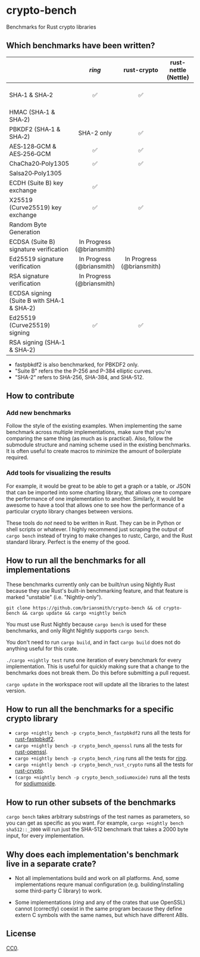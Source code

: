 # crypto-bench

Benchmarks for Rust crypto libraries



## Which benchmarks have been written?

|                                              |       *ring*       |     rust-crypto    | rust-nettle (Nettle) | rust-openssl (OpenSSL) | sodiumoxide (libsodium) | Windows CNG | Mac/iOS Common Crypto |
|----------------------------------------------|:------------------:|:------------------:|----------------------|:----------------------:|:-----------------------:|:-----------:|:---------------------:|
| SHA&#x2011;1 & SHA&#x2011;2                  | :white_check_mark: | :white_check_mark: |                      | :white_check_mark:     | SHA-{256,512} only      |             |                       |
| HMAC (SHA&#x2011;1 & SHA&#x2011;2)           |                    |                    |                      |                        |                         |             |                       |
| PBKDF2 (SHA&#x2011;1 & SHA&#x2011;2)         | SHA-2 only         | :white_check_mark: |                      | SHA-1 only             |                         |             |                       |
| AES&#x2011;128&#x2011;GCM & AES&#x2011;256&#x2011;GCM | :white_check_mark: | :white_check_mark: |                      |                        |                         |             |                       |
| ChaCha20&#x2011;Poly1305                     | :white_check_mark: | :white_check_mark: |                      |                        |                         |             |                       |
| Salsa20&#x2011;Poly1305                      |                    |                    |                      |                        | :white_check_mark:      |             |                       |
| ECDH (Suite B) key exchange                  | :white_check_mark: |                    |                      |                        |                         |             |                       |
| X25519 (Curve25519) key exchange             | :white_check_mark: | :white_check_mark: |                      |                        |                         |             |                       |
| Random Byte Generation                       |                    |                    |                      |                        |                         |             |                       |
| ECDSA (Suite B) signature verification       | In Progress (@briansmith) |             |                      |                        |                         |             |                       |
| Ed25519 signature verification               | In Progress (@briansmith) | In Progress (@briansmith) |        |                        |                         |             |                       |
| RSA signature verification                   | In Progress (@briansmith) |             |                      |                        |                         |             |                       |
| ECDSA signing (Suite B with SHA&#x2011;1 & SHA&#x2011;2) |        |                    |                      |                        |                         |             |                       |
| Ed25519 (Curve25519) signing                 | :white_check_mark: | :white_check_mark: |                      |                        |                         |             |                       |
| RSA signing (SHA&#x2011;1 & SHA&#x2011;2)    |                    |                    |                      |                        |                         |             |                       |

* fastpbkdf2 is also benchmarked, for PBKDF2 only.
* "Suite B" refers the the P-256 and P-384 elliptic curves.
* "SHA-2" refers to SHA-256, SHA-384, and SHA-512.


## How to contribute

### Add new benchmarks

Follow the style of the existing examples. When implementing the same benchmark
across multiple implementations, make sure that you're comparing the same
thing (as much as is practical). Also, follow the submodule structure and
naming scheme used in the existing benchmarks. It is often useful to create
macros to minimize the amount of boilerplate required.

### Add tools for visualizing the results

For example, it would be great to be able to get a graph or a table, or JSON
that can be imported into some charting library, that allows one to compare the
performance of one implementation to another. Similarly, it would be awesome to
have a tool that allows one to see how the performance of a particular crypto
library changes between versions.

These tools do *not* need to be written in Rust. They can be in Python or
shell scripts or whatever. I highly recommend just scraping the output of
`cargo bench` instead of trying to make changes to rustc, Cargo, and the Rust
standard library. Perfect is the enemy of the good.



## How to run all the benchmarks for all implementations

These benchmarks currently only can be built/run using Nightly Rust because
they use Rust's built-in benchmarking feature, and that feature is marked
"unstable" (i.e. "Nightly-only").

```
git clone https://github.com/briansmith/crypto-bench && cd crypto-bench && cargo update && cargo +nightly bench
```

You must use Rust Nightly because `cargo bench` is used for these benchmarks,
and only Right Nightly supports `cargo bench`.

You don't need to run `cargo build`, and in fact `cargo build` does not do
anything useful for this crate.

`./cargo +nightly test` runs one iteration of every benchmark for every
implementation. This is useful for quickly making sure that a change to the
benchmarks does not break them. Do this before submitting a pull request.

`cargo update` in the workspace root will update all the libraries to the
latest version.


## How to run all the benchmarks for a specific crypto library

* `cargo +nightly bench -p crypto_bench_fastpbkdf2` runs all the tests for [rust-fastpbkdf2](https://github.com/ctz/rust-fastpbkdf2).
* `cargo +nightly bench -p crypto_bench_openssl` runs all the tests for [rust-openssl](https://github.com/sfackler/rust-openssl).
* `cargo +nightly bench -p crypto_bench_ring` runs all the tests for [*ring*](https://github.com/briansmith/ring).
* `cargo +nightly bench -p crypto_bench_rust_crypto` runs all the tests for [rust-crypto](https://github.com/DaGenix/rust-crypto).
* `(cargo +nightly bench -p crypto_bench_sodiumoxide)` runs all the tests for [sodiumoxide](https://github.com/dnaq/sodiumoxide).



## How to run other subsets of the benchmarks

`cargo bench` takes arbitrary substrings of the test names as parameters, so
you can get as specific as you want. For example,
`cargo +nightly bench sha512::_2000` will run just the SHA-512 benchmark that
takes a 2000 byte input, for every implementation.



## Why does each implementation's benchmark live in a separate crate?

* Not all implementations build and work on all platforms. And, some
  implementations requre manual configuration (e.g. building/installing some
  third-party C library) to work.

* Some implementations (*ring* and any of the crates that use OpenSSL) cannot
  (correctly) coexist in the same program because they define extern C symbols
  with the same names, but which have different ABIs.



## License

[CC0](https://creativecommons.org/publicdomain/zero/1.0/).
